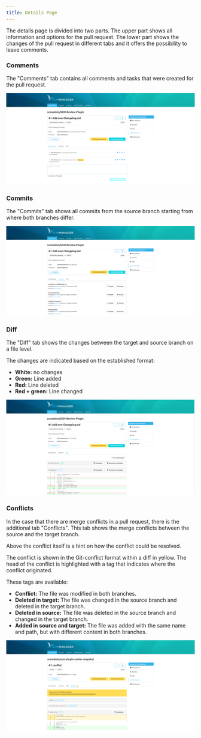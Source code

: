 ```yaml
---
title: Details Page
---
```

The details page is divided into two parts. The upper part shows all information and options for the pull request. The lower part shows the changes of the pull request in different tabs and it offers the possibility to leave comments.

### Comments
The "Comments" tab contains all comments and tasks that were created for the pull request.

![Pull Request - Comments](assets/comments.png)

### Commits
The "Commits" tab shows all commits from the source branch starting from where both branches differ.

![Pull Request - Commits](assets/commits.png)

### Diff
The "Diff" tab shows the changes between the target and source branch on a file level.

The changes are indicated based on the established format:

* **White:** no changes
* **Green:** Line added
* **Red:** Line deleted
* **Red + green:** Line changed

![Pull Request - Diffs](assets/diffs.png)

### Conflicts
In the case that there are merge conflicts in a pull request, there is the additional tab "Conflicts".  This tab shows the merge conflicts between the source and the target branch.

Above the conflict itself is a hint on how the conflict could be resolved.

The conflict is shown in the Git-conflict format within a diff in yellow. The head of the conflict is highlighted with a tag that indicates where the conflict originated.

These tags are available:

* **Conflict:** The file was modified in both branches.
* **Deleted in target:** The file was changed in the source branch and deleted in the target branch.
* **Deleted in source:** The file was deleted in the source branch and changed in the target branch.
* **Added in source and target:** The file was added with the same name and path, but with different content in both branches.

![Pull Request - Diffs](assets/conflict.png)
